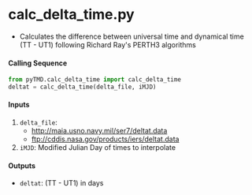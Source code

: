 calc_delta_time.py
==================

- Calculates the difference between universal time and dynamical time (TT - UT1) following Richard Ray's PERTH3 algorithms

#### Calling Sequence
```python
from pyTMD.calc_delta_time import calc_delta_time
deltat = calc_delta_time(delta_file, iMJD)
```

#### Inputs
1. `delta_file`:  
    - http://maia.usno.navy.mil/ser7/deltat.data  
    - ftp://cddis.nasa.gov/products/iers/deltat.data  
2. `iMJD`: Modified Julian Day of times to interpolate  

#### Outputs
- `deltat`: (TT - UT1) in days

